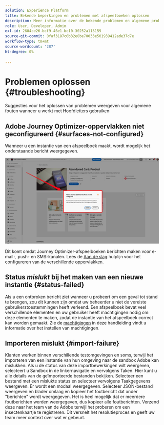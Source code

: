 ```yaml
---
solution: Experience Platform
title: Bekende beperkingen en problemen met afspeelboeken oplossen
description: Meer informatie over de bekende problemen en algemene problemen met afspeelboeken en hoe u deze problemen kunt oplossen
role: User, Developer, Admin
exl-id: 2604ce26-bcf9-46e1-bc10-30252a113159
source-git-commit: 0faf3187c0b32e0be70033e501939412ade37d7e
workflow-type: tm+mt
source-wordcount: '287'
ht-degree: 0%

---
```



# Problemen oplossen {#troubleshooting}

Suggesties voor het oplossen van problemen weergeven voor algemene fouten wanneer u werkt met Hoofdletters gebruiken

## Adobe Journey Optimizer-oppervlakken niet geconfigureerd {#surfaces-not-configured}

Wanneer u een instantie van een afspeelboek maakt, wordt mogelijk het onderstaande bericht weergegeven.

![Problemen oplossen](/help/use-case-playbooks/assets/playbooks/troubleshooting/troubleshooting-ajo.png)

Dit komt omdat Journey Optimizer-afspeelboeken berichten maken voor e-mail-, push- en SMS-kanalen. Lees de [Aan de slag](/help/use-case-playbooks/playbooks/get-started.md#configure-sandbox-and-channel-surfaces-in-journey-optimizer) hulplijn voor het configureren van de verschillende oppervlakken.

## Status *mislukt* bij het maken van een nieuwe instantie {#status-failed}

Als u een ontbroken bericht ziet wanneer u probeert om een geval tot stand te brengen, zou dit kunnen zijn omdat uw beheerder u niet de vereiste gebruikerstoestemmingen heeft verleend. Een afspeelboek bevat veel verschillende elementen en uw gebruiker heeft machtigingen nodig om deze elementen te maken, zodat de instantie van het afspeelboek correct kan worden gemaakt. Zie de [machtigingen](/help/use-case-playbooks/playbooks/get-started.md#grant-your-team-the-required-access-permissions) in deze handleiding vindt u informatie over het instellen van machtigingen.

## Importeren mislukt {#import-failure}

Klanten werken binnen verschillende testomgevingen en soms, terwijl het importeren van een instantie van hun omgeving naar de sandbox Adobe kan mislukken. Als u de status van deze importbewerkingen wilt weergeven, selecteert u Sandbox in de linkernavigatie en vervolgens Taken. Hier kunt u alle details van de geïmporteerde bestanden bekijken. Selecteer een bestand met een mislukte status en selecteer vervolgens Taakgegevens weergeven. Er wordt een modaal weergegeven. Selecteer JSON-bestand weergeven en blader omlaag en kopieer het foutbericht dat onder &quot;berichten&quot; wordt weergegeven. Het is heel mogelijk dat er meerdere foutberichten worden weergegeven, dus kopieer alle foutberichten. Verzend deze naar het team van de Adobe terwijl het proberen om een insectenkaartje te registreren. Dit versnelt het resolutieproces en geeft uw team meer context over wat er gebeurt.
